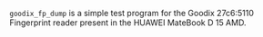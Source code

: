 `goodix_fp_dump` is a simple test program for the Goodix 27c6:5110 Fingerprint reader present in the HUAWEI MateBook D 15 AMD.
